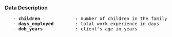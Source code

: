 

### Data Description
 <pre>
   - <strong>children</strong>             : number of children in the family
   - <strong>days_employed</strong>        : total work experience in days
   - <strong>dob_years</strong>            : client's age in years
</pre>
